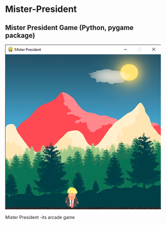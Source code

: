 # Mister-President
## Mister President Game (Python, pygame package)
![Alt Text](https://github.com/ElenaKiriakova/Mister-President/blob/master/images/screen.png?raw=true)

Mister President -its arcade game
